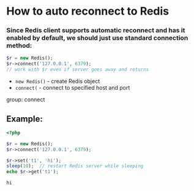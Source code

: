 # How to auto reconnect to Redis

### Since Redis client supports automatic reconnect and has it enabled by default, we should just use standard connection method:

```php
$r = new Redis();
$r->connect('127.0.0.1', 6379);
// work with $r even if server goes away and returns
```

- `new Redis()` - create Redis object
- `connect(` - connect to specified host and port

group: connect

## Example: 
```php
<?php

$r = new Redis();
$r->connect('127.0.0.1', 6379);

$r->set('t1', 'hi');
sleep(10);  // restart Redis server while sleeping
echo $r->get('t1');
```
```
hi
```

